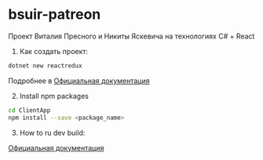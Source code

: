 # bsuir-patreon
Проект Виталия Пресного и Никиты Яскевича на технологиях C# + React

1. Как создать проект:
```bash
dotnet new reactredux
```
Подробнее в [Официальная документация](https://docs.microsoft.com/en-us/aspnet/core/client-side/spa/react?view=aspnetcore-5.0&tabs=visual-studio)

2. Install npm packages
```bash
cd ClientApp
npm install --save <package_name>
```
3. How to ru dev build:

[Официальная документация](https://docs.microsoft.com/en-us/aspnet/core/client-side/spa/react?view=aspnetcore-5.0&tabs=visual-studio#run-the-cra-server-independently)
